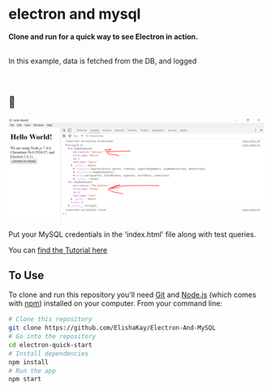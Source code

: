 # electron and mysql

**Clone and run for a quick way to see Electron in action.**

<br> In this example, data is fetched from the DB, and logged 

<br><h2>😬</h2>

<img src="mysql.PNG">

Put your MySQL credentials in the 'index.html' file along with test queries.

You can <a href="https://www.youtube.com/watch?v=oCKDF9BU6cI&t=98s">find the Tutorial here</a>

## To Use

To clone and run this repository you'll need [Git](https://git-scm.com) and [Node.js](https://nodejs.org/en/download/) (which comes with [npm](http://npmjs.com)) installed on your computer. From your command line:

```bash
# Clone this repository
git clone https://github.com/ElishaKay/Electron-And-MySQL
# Go into the repository
cd electron-quick-start
# Install dependencies
npm install
# Run the app
npm start
```

